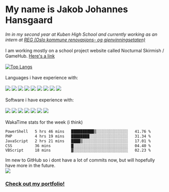 # My name is Jakob Johannes Hansgaard
<i>Im in my second year at Kuben High School and currently working as an intern at <a href='https://www.oslo.kommune.no/etater-foretak-og-ombud/renovasjons-og-gjenvinningsetaten/'>REG (Oslo kommune renovasjons- og gjenvinningsetaten)</a></i>
<br>
<br>
I am working mostly on a school project website called Nocturnal Skirmish / GameHub. <a href='https://github.com/Nocturnal-Skirmish?view_as=public'>Here's a link</a>
<br>
<br>
[![Top Langs](https://github-readme-stats.vercel.app/api/top-langs/?username=jahaa023)](https://github.com/anuraghazra/github-readme-stats)
<br>
<br>
Languages i have experience with:
<br>
<br>
<a href="https://developer.mozilla.org/en-US/docs/Web/JavaScript"><img src="https://skillicons.dev/icons?i=js" /></a>
<a href="https://html.spec.whatwg.org/"><img src="https://skillicons.dev/icons?i=html" /></a>
<a href="https://www.w3.org/Style/CSS/Overview.en.html"><img src="https://skillicons.dev/icons?i=css" /></a>
<a href="https://www.php.net/"><img src="https://skillicons.dev/icons?i=php" /></a>
<a href="https://www.mysql.com/"><img src="https://skillicons.dev/icons?i=mysql" /></a>
<a href="https://learn.microsoft.com/en-us/powershell/"><img src="https://skillicons.dev/icons?i=powershell" /></a>
<a href="https://www.python.org/"><img src="https://skillicons.dev/icons?i=py" /></a>
<a href="https://jquery.com/"><img src="https://skillicons.dev/icons?i=jquery" /></a>
<a href="https://www.djangoproject.com/"><img src="https://skillicons.dev/icons?i=django" /></a>
<br>
<br>
Software i have experience with:
<br>
<br>
<a href="https://www.adobe.com/products/illustrator.html"><img src="https://skillicons.dev/icons?i=ai" /></a>
<a href="https://www.adobe.com/products/photoshop.html"><img src="https://skillicons.dev/icons?i=ps" /></a>
<a href="https://www.figma.com"><img src="https://skillicons.dev/icons?i=figma" /></a>
<a href="https://code.visualstudio.com/"><img src="https://skillicons.dev/icons?i=vscode" /></a>
<a href="https://ubuntu.com/"><img src="https://skillicons.dev/icons?i=ubuntu" /></a>
<a href="https://www.microsoft.com/en-us/windows/"><img src="https://skillicons.dev/icons?i=windows" /></a>
<a href="https://www.raspberrypi.com/"><img src="https://skillicons.dev/icons?i=raspberrypi" /></a>
<br>
<br>
WakaTime stats for the week (i think)
<!--START_SECTION:waka-->

```txt
PowerShell   5 hrs 46 mins   ██████████▒░░░░░░░░░░░░░░   41.76 %
PHP          4 hrs 19 mins   ████████░░░░░░░░░░░░░░░░░   31.34 %
JavaScript   2 hrs 21 mins   ████▒░░░░░░░░░░░░░░░░░░░░   17.01 %
CSS          36 mins         █░░░░░░░░░░░░░░░░░░░░░░░░   04.40 %
VBScript     18 mins         ▓░░░░░░░░░░░░░░░░░░░░░░░░   02.23 %
```

<!--END_SECTION:waka-->
Im new to GitHub so i dont have a lot of commits now, but will hopefully have more in the future.
<br>
<picture>
  <source
    srcset="https://github-readme-stats.vercel.app/api?username=jahaa023&show_icons=true"
    media="(prefers-color-scheme: light), (prefers-color-scheme: no-preference)"
  />
  <img src="https://github-readme-stats.vercel.app/api?username=jahaa023&show_icons=true" />
</picture>

### <a href="https://www.jakobjohannes.com">Check out my portfolio!</a>
